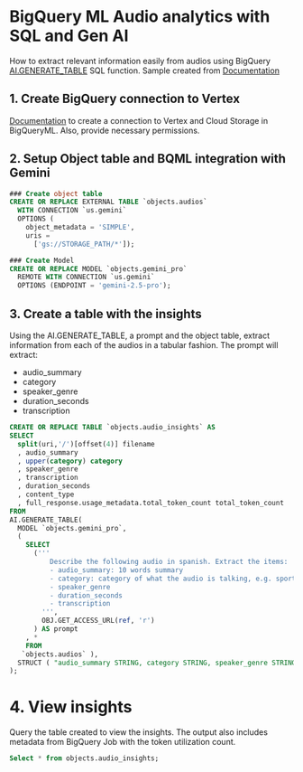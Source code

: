 # BigQuery ML Audio analytics with SQL and Gen AI

How to extract relevant information easily from audios using BigQuery [AI.GENERATE_TABLE](https://cloud.google.com/bigquery/docs/reference/standard-sql/bigqueryml-syntax-generate-table?hl=es-419) SQL function. Sample created from [Documentation](https://cloud.google.com/bigquery/docs/transcribe?hl=es-419)

## 1. Create BigQuery connection to Vertex
[Documentation](https://cloud.google.com/bigquery/docs/remote-functions#create_a_connection) to create a connection to Vertex and Cloud Storage in BigQueryML. Also, provide necessary permissions.

## 2. Setup Object table and BQML integration with Gemini
````sql
### Create object table
CREATE OR REPLACE EXTERNAL TABLE `objects.audios`
  WITH CONNECTION `us.gemini`
  OPTIONS (
    object_metadata = 'SIMPLE',
    uris =
      ['gs://STORAGE_PATH/*']);

### Create Model
CREATE OR REPLACE MODEL `objects.gemini_pro`
  REMOTE WITH CONNECTION `us.gemini`
  OPTIONS (ENDPOINT = 'gemini-2.5-pro');
````

## 3. Create a table with the insights
Using the AI.GENERATE_TABLE, a prompt and the object table, extract information from each of the audios in a tabular fashion. The prompt will extract:
- audio_summary
- category
- speaker_genre
- duration_seconds
- transcription

````sql
CREATE OR REPLACE TABLE `objects.audio_insights` AS
SELECT
  split(uri,'/')[offset(4)] filename
  , audio_summary
  , upper(category) category
  , speaker_genre
  , transcription
  , duration_seconds
  , content_type
  , full_response.usage_metadata.total_token_count total_token_count
FROM
AI.GENERATE_TABLE( 
  MODEL `objects.gemini_pro`,
  (
    SELECT 
      ('''
          Describe the following audio in spanish. Extract the items:  
          - audio_summary: 10 words summary
          - category: category of what the audio is talking, e.g. sports, culture, food, art, étc.
          - speaker_genre
          - duration_seconds
          - transcription
        ''',
        OBJ.GET_ACCESS_URL(ref, 'r')
      ) AS prompt
    , *
    FROM
   `objects.audios` ),
  STRUCT ( "audio_summary STRING, category STRING, speaker_genre STRING, duration_seconds INT64, transcription STRING" AS output_schema )
);
````

# 4. View insights
Query the table created to view the insights. The output also includes metadata from BigQuery Job with the token utilization count.
````sql
Select * from objects.audio_insights;
````
